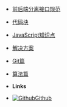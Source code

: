 - [前后端分离接口规范](/modules/api-standard/index)
- [代码块](/modules/code-chunk/index)
- [JavaScript知识点](/modules/code-chunk/index)
- [解决方案](/modules/solution/index)
- [Git篇](/modules/git/index)
- [算法篇](/modules/code-chunk/index)



- **Links**
- [![Github](https://icongram.jgog.in/simple/github.svg?color=808080&size=16)Github](https://github.com/loycoder)

